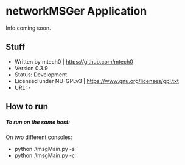 # networkMSGer Application
Info coming soon.

## Stuff
* Written by mtech0 | https://github.com/mtech0
* Version 0.3.9
* Status: Development
* Licensed under NU-GPLv3 | https://www.gnu.org/licenses/gpl.txt
* URL: -

## How to run
##### To run on the same host:
On two different consoles:
* python .\msgMain.py -s
* python .\msgMain.py -c
